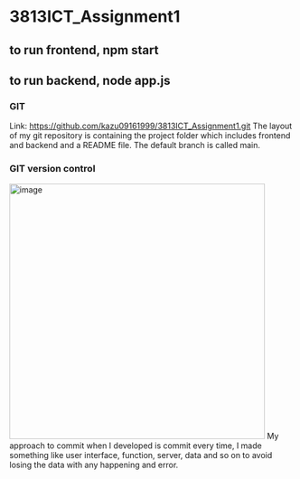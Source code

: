# 3813ICT_Assignment1
## to run frontend, npm start
## to run backend, node app.js

### GIT
Link: https://github.com/kazu09161999/3813ICT_Assignment1.git
The layout of my git repository is containing the project folder which includes frontend and backend and a README file. The default branch is called main.

### GIT version control
<img width="452" alt="image" src="https://user-images.githubusercontent.com/55030235/189446907-526f94c4-97f7-486d-9d0b-3df56547c0e1.png">
My approach to commit when I developed is commit every time, I made something like user interface, function, server, data and so on to avoid losing the data with any happening and error.
